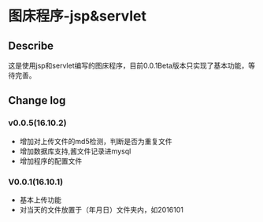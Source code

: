 # 图床程序-jsp&servlet

## Describe

这是使用jsp和servlet编写的图床程序，目前0.0.1Beta版本只实现了基本功能，等待完善。

## Change log

### v0.0.5(16.10.2)

- 增加对上传文件的md5检测，判断是否为重复文件
- 增加数据库支持,酱文件记录进mysql
- 增加程序的配置文件

### V0.0.1(16.10.1)

- 基本上传功能
- 对当天的文件放置于（年月日）文件夹内，如2016101